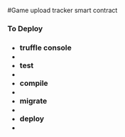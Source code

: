 #Game upload tracker smart contract

<h3>
    To Deploy
<h3>
<ul>
    <li>
        truffle console
    <li>
    <li>
        test
    <li>
    <li>
        compile
    <li>
    <li>
        migrate
    <li>
    <li>
        deploy
    <li>
</ul>